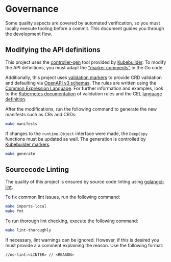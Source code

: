 # Governance

Some quality aspects are covered by automated verification, so you must locally execute tooling before a commit.
This document guides you through the development flow.

## Modifying the API definitions

This project uses the [controller-gen](https://book.kubebuilder.io/reference/controller-gen.html) tool provided by [Kubebuilder](https://book.kubebuilder.io/).
To modify the API definitions, you must adapt the ["marker comments"](https://book.kubebuilder.io/reference/markers.html) in the Go code.

Additionally, this project uses [validation markers](https://book.kubebuilder.io/reference/markers/crd-validation.html) to provide CRD validation and defaulting via [OpenAPI v3 schemas](https://github.com/OAI/OpenAPI-Specification/blob/main/versions/3.0.0.md#schemaObject).
The rules are written using the [Common Expression Language](https://github.com/google/cel-spec).
For further information and examples, look to the [Kubernetes documentation](https://kubernetes.io/docs/tasks/extend-kubernetes/custom-resources/custom-resource-definitions/#validation) of validation rules and the CEL [language definition](https://github.com/google/cel-spec/blob/v0.10.0/doc/langdef.md).

After the modifications, run the following command to generate the new manifests such as CRs and CRDs:
```sh
make manifests
```

If changes to the `runtime.Object` interface were made, the `DeepCopy` functions must be updated as well.
The generation is controlled by [Kubebuilder markers](https://book.kubebuilder.io/reference/markers/object.html?highlight=deep#objectdeepcopy).
```sh
make generate
```

## Sourcecode Linting

The quality of this project is ensured by source code linting using [golangci-lint](https://golangci-lint.run/).

To fix common lint issues, run the following command:

```sh
make imports-local
make fmt
```

To run thorough lint checking, execute the following command:

```sh
make lint-thoroughly
```

If necessary, lint warnings can be ignored. However, if this is desired you must provide a a comment explaining the reason. Use the following format:

`//no-lint:<LINTER> // <REASON>`
